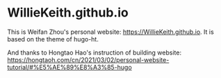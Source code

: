 # WillieKeith.github.io

This is Weifan Zhou's personal website: https://WillieKeith.github.io. 
It is based on the theme of hugo-ht.

And thanks to Hongtao Hao's instruction of building website:
https://hongtaoh.com/cn/2021/03/02/personal-website-tutorial/#%E5%AE%89%E8%A3%85-hugo
